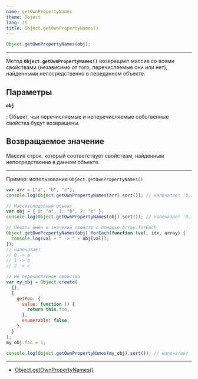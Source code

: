 ```yaml
---
name: getOwnPropertyNames
theme: Object
lang: JS
title: Object.getOwnPropertyNames()
---
```


```js
Object.getOwnPropertyNames(obj);
```

---

Метод **`Object.getOwnPropertyNames()`** возвращает массив со всеми свойствами (независимо от того, перечисляемые они или нет), найденными непосредственно в переданном объекте.

## Параметры

**`obj`**

: Объект, чьи перечисляемые и неперечисляемые собственные свойства будут возвращены.

## Возвращаемое значение

Массив строк, который соответствует свойствам, найденным непосредственно в данном объекте.

---

Пример: использование `Object.getOwnPropertyNames()`

```js
var arr = ["a", "b", "c"];
console.log(Object.getOwnPropertyNames(arr).sort()); // напечатает '0,1,2,length'

// Массивоподобный объект
var obj = { 0: "a", 1: "b", 2: "c" };
console.log(Object.getOwnPropertyNames(obj).sort()); // напечатает '0,1,2'

// Печать имён и значений свойств с помощью Array.forEach
Object.getOwnPropertyNames(obj).forEach(function (val, idx, array) {
  console.log(val + " -> " + obj[val]);
});
// напечатает
// 0 -> a
// 1 -> b
// 2 -> c

// Не перечисляемое свойство
var my_obj = Object.create(
  {},
  {
    getFoo: {
      value: function () {
        return this.foo;
      },
      enumerable: false,
    },
  }
);
my_obj.foo = 1;

console.log(Object.getOwnPropertyNames(my_obj).sort()); // напечатает 'foo,getFoo'
```

---

- [Object.getOwnPropertyNames()](https://developer.mozilla.org/ru/docs/Web/JavaScript/Reference/Global_Objects/Object/getOwnPropertyNames)
